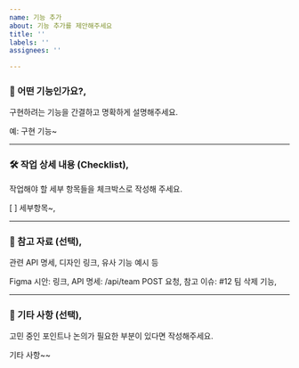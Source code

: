 ```yaml
---
name: 기능 추가
about: 기능 추가를 제안해주세요
title: ''
labels: ''
assignees: ''

---
```


### 🚀 어떤 기능인가요?,
구현하려는 기능을 간결하고 명확하게 설명해주세요.

예: 구현 기능~

---

### 🛠️ 작업 상세 내용 (Checklist),
작업해야 할 세부 항목들을 체크박스로 작성해 주세요.

[ ] 세부항목~,

---

### 🔗 참고 자료 (선택),
관련 API 명세, 디자인 링크, 유사 기능 예시 등

Figma 시안: 링크,
API 명세: /api/team POST 요청,
참고 이슈: #12 팀 삭제 기능,

---

### 📝 기타 사항 (선택),
고민 중인 포인트나 논의가 필요한 부분이 있다면 작성해주세요.

기타 사항~~
